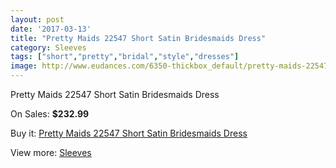 ```yaml
---
layout: post
date: '2017-03-13'
title: "Pretty Maids 22547 Short Satin Bridesmaids Dress"
category: Sleeves
tags: ["short","pretty","bridal","style","dresses"]
image: http://www.eudances.com/6350-thickbox_default/pretty-maids-22547-short-satin-bridesmaids-dress.jpg
---
```

Pretty Maids 22547 Short Satin Bridesmaids Dress

On Sales: **$232.99**
<a href="https://www.eudances.com/en/sleeves/2302-pretty-maids-22547-short-satin-bridesmaids-dress.html"><amp-img layout="responsive" width="600" height="600" src="//www.eudances.com/6350-thickbox_default/pretty-maids-22547-short-satin-bridesmaids-dress.jpg" alt="Pretty Maids 22547 Short Satin Bridesmaids Dress 0" /></a>
<a href="https://www.eudances.com/en/sleeves/2302-pretty-maids-22547-short-satin-bridesmaids-dress.html"><amp-img layout="responsive" width="600" height="600" src="//www.eudances.com/6351-thickbox_default/pretty-maids-22547-short-satin-bridesmaids-dress.jpg" alt="Pretty Maids 22547 Short Satin Bridesmaids Dress 1" /></a>

Buy it: [Pretty Maids 22547 Short Satin Bridesmaids Dress](https://www.eudances.com/en/sleeves/2302-pretty-maids-22547-short-satin-bridesmaids-dress.html "Pretty Maids 22547 Short Satin Bridesmaids Dress")

View more: [Sleeves](https://www.eudances.com/en/26-sleeves "Sleeves")